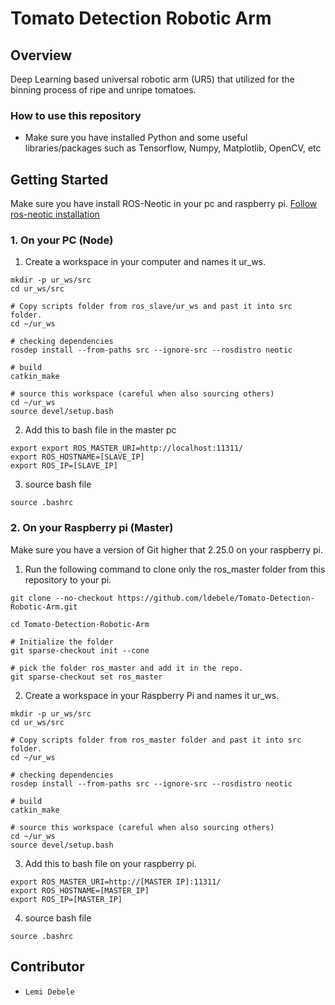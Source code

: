 # Tomato Detection Robotic Arm

## Overview
Deep Learning based universal robotic arm (UR5) that utilized for the binning process of ripe and unripe tomatoes.

### How to use this repository
- Make sure you have installed Python and some useful libraries/packages such as Tensorflow, Numpy, Matplotlib, OpenCV, etc 


## Getting Started
Make sure you have install ROS-Neotic in your pc and raspberry pi. [Follow ros-neotic installation](http://wiki.ros.org/noetic) 


### 1. On your PC (Node) 
1. Create a workspace in your computer and names it ur_ws.
```
mkdir -p ur_ws/src
cd ur_ws/src

# Copy scripts folder from ros_slave/ur_ws and past it into src folder.
cd ~/ur_ws

# checking dependencies
rosdep install --from-paths src --ignore-src --rosdistro neotic

# build 
catkin_make

# source this workspace (careful when also sourcing others)
cd ~/ur_ws
source devel/setup.bash
```

2. Add this to bash file in the master pc
```
export export ROS_MASTER_URI=http://localhost:11311/
export ROS_HOSTNAME=[SLAVE_IP]
export ROS_IP=[SLAVE_IP]
```
3. source bash file
```
source .bashrc
```
### 2. On your Raspberry pi (Master)
Make sure you have a version of Git higher that 2.25.0 on your raspberry pi.
1. Run the following command to clone only the ros_master folder from this repository to your pi.
```
git clone --no-checkout https://github.com/ldebele/Tomato-Detection-Robotic-Arm.git

cd Tomato-Detection-Robotic-Arm

# Initialize the folder
git sparse-checkout init --cone

# pick the folder ros_master and add it in the repo.
git sparse-checkout set ros_master
``` 

2. Create a workspace in your Raspberry Pi and names it ur_ws.
```
mkdir -p ur_ws/src
cd ur_ws/src

# Copy scripts folder from ros_master folder and past it into src folder.
cd ~/ur_ws

# checking dependencies
rosdep install --from-paths src --ignore-src --rosdistro neotic

# build 
catkin_make

# source this workspace (careful when also sourcing others)
cd ~/ur_ws
source devel/setup.bash
```

3. Add this to bash file on your raspberry pi.
```
export ROS_MASTER_URI=http://[MASTER IP]:11311/
export ROS_HOSTNAME=[MASTER_IP]
export ROS_IP=[MASTER_IP]
```
4. source bash file
```
source .bashrc
```

## Contributor
- `Lemi Debele`